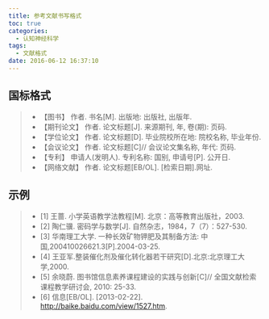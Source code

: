 ```yaml
---
title: 参考文献书写格式
toc: true
categories:
  - 认知神经科学
tags:
  - 文献格式
date: 2016-06-12 16:37:10
---
```


## 国标格式

> - 【图书】 作者. 书名[M]. 出版地: 出版社, 出版年.
> - 【期刊论文】 作者. 论文标题[J]. 来源期刊, 年, 卷(期): 页码.
> - 【学位论文】 作者. 论文标题[D]. 毕业院校所在地: 院校名称, 毕业年份.
> - 【会议论文】 作者. 论文标题[C]// 会议论文集名称, 年代: 页码.
> - 【专利】 申请人(发明人). 专利名称: 国别, 申请号[P]. 公开日.
> - 【网络文献】 作者. 论文标题[EB/OL]. [检索日期].网址.

<!-- more -->

## 示例

> - [1] 王蔷. 小学英语教学法教程[M]. 北京：高等教育出版社，2003.
> - [2] 陶仁骥. 密码学与数学[J]. 自然杂志，1984，7（7）：527-530.
> - [3] 华南理工大学. 一种长效矿物钾肥及其制备方法: 中国,200410026621.3[P].2004-03-25.
> - [4] 王亚军.整装催化剂及催化转化器若干研究[D].北京:北京理工大学,2000.
> - [5] 余晓蔚. 图书馆信息素养课程建设的实践与创新[C]// 全国文献检索课程教学研讨会, 2010: 25-33.
> - [6] 信息[EB/OL]. [2013-02-22]. http://baike.baidu.com/view/1527.htm.
